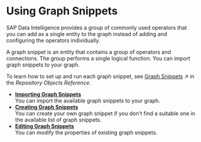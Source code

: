 <!-- loiod85ca090876f41b38580c5eb32f04e42 -->

# Using Graph Snippets

SAP Data Intelligence provides a group of commonly used operators that you can add as a single entity to the graph instead of adding and configuring the operators individually.

A graph snippet is an entity that contains a group of operators and connections. The group performs a single logical function. You can import graph snippets to your graph.

To learn how to set up and run each graph snippet, see [Graph Snippets](https://help.sap.com/viewer/9182d964573745e89f523395d7c43e53/Dev/en-US/46542f8e453e48afa448c3b50caafdb5.html "") :arrow_upper_right: in the *Repository Objects Reference*.

-   **[Importing Graph Snippets](importing-graph-snippets-a2de625.md "You can import the available graph snippets to your graph. ")**  
You can import the available graph snippets to your graph.
-   **[Creating Graph Snippets](creating-graph-snippets-246b5dc.md "You can create your own graph snippet if you don't find a suitable one in the available list of graph snippets.")**  
You can create your own graph snippet if you don't find a suitable one in the available list of graph snippets.
-   **[Editing Graph Snippets](editing-graph-snippets-70fe430.md "You can modify the properties of existing graph snippets.")**  
You can modify the properties of existing graph snippets.

